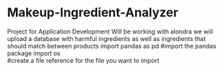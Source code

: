 # Makeup-Ingredient-Analyzer
Project for Application Development
Will be working with alondra 
we will upload a database with harmful ingredients as well as ingredients that should match between products 
import pandas as pd   #import the pandas package
import os  
#create a file reference for the file you want to import
